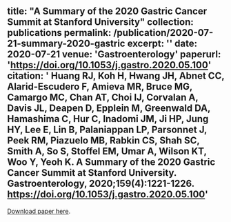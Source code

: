 title: "A Summary of the 2020 Gastric Cancer Summit at Stanford University"
collection: publications
permalink: /publication/2020-07-21-summary-2020-gastric
excerpt: ''
date: 2020-07-21
venue: 'Gastroenterology'
paperurl: 'https://doi.org/10.1053/j.gastro.2020.05.100'
citation: ' Huang RJ, Koh H, Hwang JH, Abnet CC, Alarid-Escudero F, Amieva MR, Bruce MG, Camargo MC, Chan AT, Choi IJ, Corvalan A, Davis JL, Deapen D, Epplein M, Greenwald DA, Hamashima C, Hur C, Inadomi JM, Ji HP, Jung HY, Lee E, Lin B, Palaniappan LP, Parsonnet J, Peek RM, Piazuelo MB, Rabkin CS, Shah SC, Smith A, So S, Stoffel EM, Umar A, Wilson KT, Woo Y, Yeoh K. A Summary of the 2020 Gastric Cancer Summit at Stanford University. Gastroenterology,  2020;159(4):1221-1226. https://doi.org/10.1053/j.gastro.2020.05.100'
---

[Download paper here](https://doi.org/10.1053/j.gastro.2020.05.100).